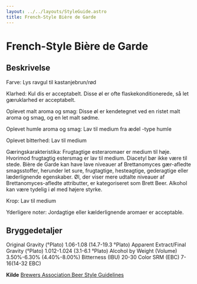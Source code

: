 ```yaml
---
layout: ../../layouts/StyleGuide.astro
title: French-Style Bière de Garde
---
```

# French-Style Bière de Garde

## Beskrivelse
Farve: Lys ravgul til kastanjebrun/rød

Klarhed: Kul dis er acceptabelt. Disse øl er ofte flaskekonditionerede, så let gæruklarhed er acceptabelt.

Oplevet malt aroma og smag: Disse øl er kendetegnet ved en ristet malt aroma og smag, og en let malt sødme.

Oplevet humle aroma og smag: Lav til medium fra ædel -type humle

Oplevet bitterhed: Lav til medium

Gæringskarakteristika: Frugtagtige esteraromaer er medium til høje. Hvorimod frugtagtig estersmag er lav til medium. Diacetyl bør ikke være til stede. Bière de Garde kan have lave niveauer af Brettanomyces gær-afledte smagsstoffer, herunder let sure, frugtagtige, hesteagtige, gederagtige eller læderlignende egenskaber. Øl, der viser mere udtalte niveauer af Brettanomyces-afledte attributter, er kategoriseret som Brett Beer. Alkohol kan være tydelig i øl med højere styrke.

Krop: Lav til medium

Yderligere noter: Jordagtige eller kælderlignende aromaer er acceptable.




## Bryggedetaljer
Original Gravity (°Plato) 1.06-1.08 (14.7-19.3 °Plato)
Apparent Extract/Final Gravity (°Plato) 1.012-1.024 (3.1-6.1 °Plato)
Alcohol by Weight (Volume) 3.50%-6.30% (4.40%-8.00%)
Bitterness (IBU) 20-30
Color SRM (EBC) 7-16(14-32 EBC)					



**Kilde**
[Brewers Association Beer Style Guidelines](https://www.brewersassociation.org/)
